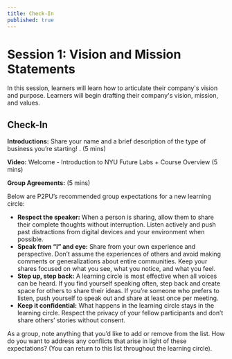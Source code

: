 ```yaml
---
title: Check-In
published: true
---
```


# Session 1: Vision and Mission Statements

In this session, learners will learn how to articulate their company's vision and purpose. Learners will begin drafting their company's vision, mission, and values.


## Check-In

**Introductions:** Share your name and a brief description of the type of business you’re starting! .
(5 mins) 

**Video:** Welcome - Introduction to NYU Future Labs + Course Overview 
(5 mins) 

**Group Agreements:**
(5 mins) 

Below are P2PU’s recommended group expectations for a new learning circle:

* **Respect the speaker:** When a person is sharing, allow them to share their complete thoughts without interruption. Listen actively and push past distractions from digital devices and your environment when possible. 
* **Speak from “I” and eye:** Share from your own experience and perspective. Don’t assume the experiences of others and avoid making comments or generalizations about entire communities. Keep your shares focused on what you see, what you notice, and what you feel.
* **Step up, step back:** A learning circle is most effective when all voices can be heard. If you find yourself speaking often, step back and create space for others to share their ideas. If you’re someone who prefers to listen, push yourself to speak out and share at least once per meeting.
* **Keep it confidential:** What happens in the learning circle stays in the learning circle. Respect the privacy of your fellow participants and don’t share others’ stories without consent.

As a group, note anything that you’d like to add or remove from the list. How do you want to address any conflicts that arise in light of these expectations? (You can return to this list throughout the learning circle).

